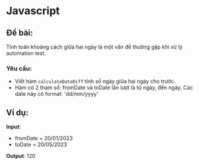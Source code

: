 # Javascript
## Đề bài:
Tính toán khoảng cách giữa hai ngày là một vấn đề thường gặp khi xử lý automation test.

### Yêu cầu:
- Viết hàm `calculateDateDiff` tính số ngày giữa hai ngày cho trước.
- Hàm có 2 tham số: fromDate và toDate lần lượt là từ ngày, đến ngày. Các date này có format: 'dd/mm/yyyy'

## Ví dụ:
**Input**:
- fromDate = 20/01/2023
- toDate = 20/05/2023

**Output**:
120

